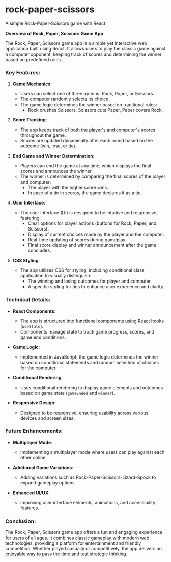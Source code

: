 # rock-paper-scissors
A simple Rock-Paper-Scissors game with React

**Overview of Rock, Paper, Scissors Game App**

The Rock, Paper, Scissors game app is a simple yet interactive web application built using React. It allows users to play the classic game against a computer opponent, keeping track of scores and determining the winner based on predefined rules.

### Key Features:

1. **Game Mechanics**: 
   - Users can select one of three options: Rock, Paper, or Scissors.
   - The computer randomly selects its choice.
   - The game logic determines the winner based on traditional rules:
     - Rock crushes Scissors, Scissors cuts Paper, Paper covers Rock.
   
2. **Score Tracking**: 
   - The app keeps track of both the player's and computer's scores throughout the game.
   - Scores are updated dynamically after each round based on the outcome (win, lose, or tie).

3. **End Game and Winner Determination**:
   - Players can end the game at any time, which displays the final scores and announces the winner.
   - The winner is determined by comparing the final scores of the player and computer:
     - The player with the higher score wins.
     - In case of a tie in scores, the game declares it as a tie.

4. **User Interface**:
   - The user interface (UI) is designed to be intuitive and responsive, featuring:
     - Clear options for player actions (buttons for Rock, Paper, and Scissors).
     - Display of current choices made by the player and the computer.
     - Real-time updating of scores during gameplay.
     - Final score display and winner announcement after the game concludes.

5. **CSS Styling**:
   - The app utilizes CSS for styling, including conditional class application to visually distinguish:
     - The winning and losing outcomes for player and computer.
     - A specific styling for ties to enhance user experience and clarity.

### Technical Details:

- **React Components**: 
  - The app is structured into functional components using React hooks (`useState`).
  - Components manage state to track game progress, scores, and game end conditions.
  
- **Game Logic**:
  - Implemented in JavaScript, the game logic determines the winner based on conditional statements and random selection of choices for the computer.

- **Conditional Rendering**:
  - Uses conditional rendering to display game elements and outcomes based on game state (`gameEnded` and `winner`).

- **Responsive Design**:
  - Designed to be responsive, ensuring usability across various devices and screen sizes.

### Future Enhancements:

- **Multiplayer Mode**: 
  - Implementing a multiplayer mode where users can play against each other online.

- **Additional Game Variations**: 
  - Adding variations such as Rock-Paper-Scissors-Lizard-Spock to expand gameplay options.

- **Enhanced UI/UX**: 
  - Improving user interface elements, animations, and accessibility features.

### Conclusion:

The Rock, Paper, Scissors game app offers a fun and engaging experience for users of all ages. It combines classic gameplay with modern web technologies, providing a platform for entertainment and friendly competition. Whether played casually or competitively, the app delivers an enjoyable way to pass the time and test strategic thinking.

